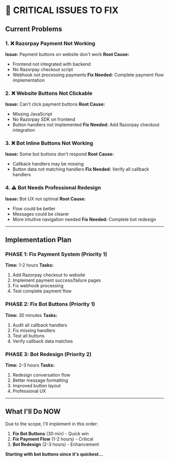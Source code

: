 # 🚨 CRITICAL ISSUES TO FIX

## Current Problems

### 1. ❌ Razorpay Payment Not Working
**Issue:** Payment buttons on website don't work
**Root Cause:** 
- Frontend not integrated with backend
- No Razorpay checkout script
- Webhook not processing payments
**Fix Needed:** Complete payment flow implementation

### 2. ❌ Website Buttons Not Clickable
**Issue:** Can't click payment buttons
**Root Cause:**
- Missing JavaScript
- No Razorpay SDK on frontend
- Button handlers not implemented
**Fix Needed:** Add Razorpay checkout integration

### 3. ❌ Bot Inline Buttons Not Working
**Issue:** Some bot buttons don't respond
**Root Cause:**
- Callback handlers may be missing
- Button data not matching handlers
**Fix Needed:** Verify all callback handlers

### 4. ⚠️ Bot Needs Professional Redesign
**Issue:** Bot UX not optimal
**Root Cause:**
- Flow could be better
- Messages could be clearer
- More intuitive navigation needed
**Fix Needed:** Complete bot redesign

---

## Implementation Plan

### PHASE 1: Fix Payment System (Priority 1)
**Time:** 1-2 hours
**Tasks:**
1. Add Razorpay checkout to website
2. Implement payment success/failure pages
3. Fix webhook processing
4. Test complete payment flow

### PHASE 2: Fix Bot Buttons (Priority 1)
**Time:** 30 minutes
**Tasks:**
1. Audit all callback handlers
2. Fix missing handlers
3. Test all buttons
4. Verify callback data matches

### PHASE 3: Bot Redesign (Priority 2)
**Time:** 2-3 hours
**Tasks:**
1. Redesign conversation flow
2. Better message formatting
3. Improved button layout
4. Professional UX

---

## What I'll Do NOW

Due to the scope, I'll implement in this order:

1. **Fix Bot Buttons** (30 min) - Quick win
2. **Fix Payment Flow** (1-2 hours) - Critical
3. **Bot Redesign** (2-3 hours) - Enhancement

**Starting with bot buttons since it's quickest...**
